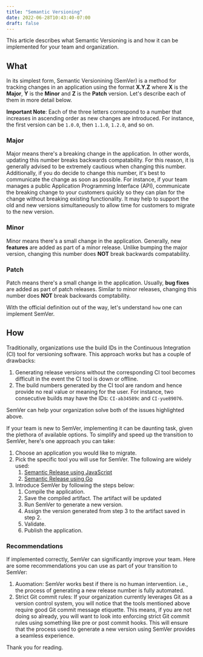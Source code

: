```yaml
---
title: "Semantic Versioning"
date: 2022-06-28T10:43:40-07:00
draft: false
---
```


This article describes what Semantic Versioning is and how it can be implemented for your team and organization. 

## What 

In its simplest form, Semantic Versionining (SemVer) is a method for tracking changes in an application using the format **X.Y.Z** where **X** is the **Major**, **Y** is the **Minor** and **Z** is the **Patch** version. Let's describe each of them in more detail below. 

**Important Note**: Each of the three letters correspond to a number that increases in ascending order as new changes are introduced. For instance, the first version can be `1.0.0`, then `1.1.0`, `1.2.0`, and so on. 

### Major 

Major means there's a breaking change in the application. In other words, updating this number breaks backwards compatability. For this reason, it is generally advised to be extremely cautious when changing this number. Additionally, if you do decide to change this number, it's best to communicate the change as soon as possible. For instance, if your team manages a public Application Programming Interface (API), communicate the breaking change to your customers quickly so they can plan for the change without breaking existing functionality. It may help to support the old and new versions simultaneously to allow time for customers to migrate to the new version.  

### Minor 

Minor means there's a small change in the application. Generally, new **features** are added as part of a minor release. Unlike bumping the major version, changing this number does **NOT** break backwards compatability. 

### Patch

Patch means there's a small change in the application. Usually, **bug fixes** are added as part of patch releases. Similar to minor releases, changing this number does **NOT** break backwards comptability. 

With the official definition out of the way, let's understand `how` one can implement SemVer. 

## How

Traditionally, organizations use the build IDs in the Continuous Integration (CI) tool for versioning software. This approach works but has a couple of drawbacks: 

1. Generating release versions without the corresponding CI tool becomes difficult in the event the CI tool is down or offline. 
2. The build numbers generated by the CI tool are random and hence provide no real value or meaning for the user. For instance, two consecutive builds may have the IDs: `CI-ab34589c` and `CI-yue89076`. 

SemVer can help your organization solve both of the issues highlighted above. 

If your team is new to SemVer, implementing it can be daunting task, given the plethora of available options. To simplify and speed up the transition to SemVer, here's one approach you can take: 

1. Choose an application you would like to migrate. 
2. Pick the specific tool you will use for SemVer. The following are widely used:
    1. [Semantic Release using JavaScript](https://github.com/semantic-release/semantic-release)
    2. [Semantic Release using Go](https://github.com/go-semantic-release/semantic-release)
3. Introduce SemVer by following the steps below: 
    1. Compile the application. 
    2. Save the compiled artifact. The artifact will be updated 
    3. Run SemVer to generate a new version. 
    4. Assign the version generated from step 3 to the artifact saved in step 2. 
    5. Validate. 
    5. Publish the application. 

### Recommendations

If implemented correctly, SemVer can significantly improve your team. Here are some recommendations you can use as part of your transition to SemVer: 

1. Auomation: SemVer works best if there is no human intervention. i.e., the process of generating a new release number is fully automated.
2. Strict Git commit rules: If your organization currently leverages Git as a version control system, you will notice that the tools mentioned above require good Git commit message etiquette. This means, if you are not doing so already, you will want to look into enforcing strict Git commit rules using something like pre or post commit hooks. This will ensure that the process used to generate a new version using SemVer provides a seamless experience.

Thank you for reading. 